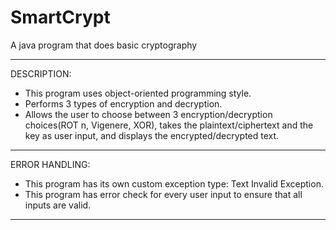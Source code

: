 # SmartCrypt
A java program that does basic cryptography
***
DESCRIPTION:

* This program uses object-oriented programming style.
* Performs 3 types of encryption and decryption. 
* Allows the user to choose between 3 encryption/decryption choices(ROT n, 
Vigenere, XOR), takes the plaintext/ciphertext and the key as user input, and
displays the encrypted/decrypted text.
***
ERROR HANDLING:

* This program has its own custom exception type: Text Invalid Exception.
* This program has error check for every user input to ensure that all inputs are valid.
***

